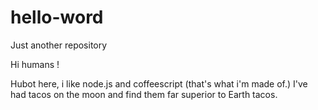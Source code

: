 # hello-word
Just another repository

Hi humans !

Hubot here, i like node.js and coffeescript (that's what i'm made of.)
I've had tacos on the moon and find them far superior to Earth tacos.
